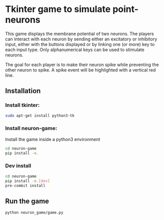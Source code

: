 # Tkinter game to simulate point-neurons 
This game displays the membrane potential of two neurons. 
The players can interact with each neuron by sending either an excitatory or inhibitory input, 
either with the buttons displayed or by linking one (or more) key to each input type.
Only alphanumerical keys can be used to stimulate neurons.

The goal for each player is to make their neuron spike while preventing the other neuron to spike.
A spike event will be highlighted with a vertical red line.

## Installation

### Install tkinter:
```bash
sudo apt-get install python3-tk
```
### Install neuron-game:
Install the game inside a python3 environment

```bash
cd neuron-game
pip install -e.
```

### Dev install

```bash
cd neuron-game
pip install -e.[dev]
pre-commit install 
```

## Run the game
```bash
python neuron_game/game.py
```